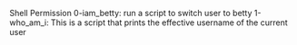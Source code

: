 Shell Permission
0-iam_betty: run a script to switch user to betty
1-who_am_i: This is a script that prints the effective username of the current user
